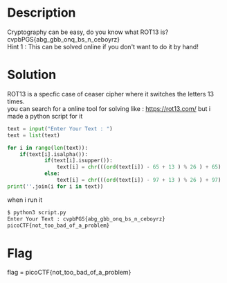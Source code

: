 # Description

Cryptography can be easy, do you know what ROT13 is? cvpbPGS{abg_gbb_onq_bs_n_ceboyrz}  
Hint 1 : This can be solved online if you don't want to do it by hand!

# Solution

ROT13 is a specfic case of ceaser cipher where it switches the letters 13 times.  
you can search for a online tool for solving like : https://rot13.com/ but i made a python script for it

```python
text = input("Enter Your Text : ")
text = list(text)

for i in range(len(text)):
    if(text[i].isalpha()):
            if(text[i].isupper()):
                text[i] = chr(((ord(text[i]) - 65 + 13 ) % 26 ) + 65)
            else:
                text[i] = chr(((ord(text[i]) - 97 + 13 ) % 26 ) + 97)
print(''.join(i for i in text))
```

when i run it

```bash
$ python3 script.py
Enter Your Text : cvpbPGS{abg_gbb_onq_bs_n_ceboyrz}
picoCTF{not_too_bad_of_a_problem}
```

# Flag

flag = picoCTF{not_too_bad_of_a_problem}
